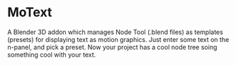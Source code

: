 # MoText
A Blender 3D addon which manages Node Tool (.blend files) as templates (presets) for displaying text as motion graphics. Just enter some text on the n-panel, and pick a preset. Now your project has a cool node tree soing something cool with your text.
